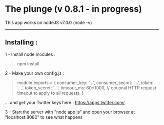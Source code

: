 The plunge (v 0.8.1 - in progress)
=========

This app works on nodeJS v7.0.0 (node -v)

----------
Installing :
-------------
1 - Install node modules :
> npm install


2 - Make your own config.js :
> module.exports = {
  consumer_key:         '...',
  consumer_secret:      '...',
  token:         		'...',
  token_secret:  		'...',
  timeout_ms:           60*1000,  // optional HTTP request timeout to apply to all requests.
}

... and get your Twitter keys here : https://apps.twitter.com/

3 - Start the server with "node app.js" and open your browser at "localhost:8080" to see what happens
